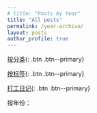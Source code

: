```yaml
---
# title: "Posts by Year"
title: "All posts"
permalink: /year-archive/
layout: posts
author_profile: true
---
```


[按分类](/categories/){: .btn .btn--primary}

[按标签](/tags/){: .btn .btn--primary}

[打工日记](/clock-in-diary/clock-in-diary/){: .btn .btn--primary}

<!-- [按年份](){: .btn .btn--primary} -->
 
按年份：

